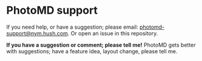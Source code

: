 # PhotoMD support

If you need help, or have a suggestion; please email:
photomd-support@nym.hush.com. Or open an issue in this repository.

**If you have a suggestion or comment; please tell me!** PhotoMD gets
better with suggestions; have a feature idea, layout change, please tell
me.

